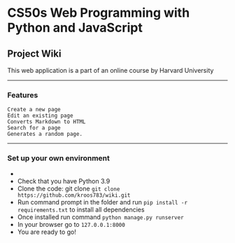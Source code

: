 # CS50s Web Programming with Python and JavaScript
## Project Wiki
This web application is a part of an online course by Harvard University

---

### Features

    Create a new page
    Edit an existing page
    Converts Markdown to HTML
    Search for a page
    Generates a random page.

---

### Set up your own environment

- 
- Check that you have Python 3.9
- Clone the code: git clone ```git clone https://github.com/kroos783/wiki.git```
- Run command prompt in the folder and run ```pip install -r requirements.txt``` to install all dependencies
- Once installed run command ```python manage.py runserver```
- In your browser go to ```127.0.0.1:8000```
- You are ready to go!

